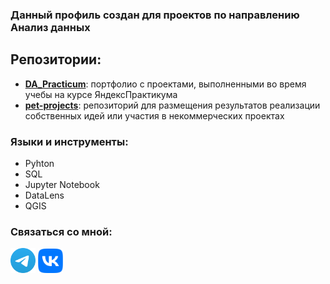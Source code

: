 ### Данный профиль создан для проектов по направлению Анализ данных 

## Репозитории:
- [__DA_Practicum__](https://github.com/AllakhverdievaL/DA_Practicum):
  портфолио с проектами, выполненными во время учебы на курсе ЯндексПрактикума 
- [__pet-projects__](https://github.com/AllakhverdievaL/pet-projects):
  репозиторий для размещения результатов реализации собственных идей или участия в некоммерческих проектах

### 

### Языки и инструменты:
- Pyhton
- SQL
- Jupyter Notebook
- DataLens
- QGIS

### Связаться со мной:
  [<img width="40px" src="TG_Logo.svg">](https://t.me/lunnyy_den)     [<img width="40px" src="VK Logo.svg">](https://vk.com/leilaall)
    
